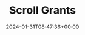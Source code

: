 ---
title: "Scroll Grants"
description: "Supporting builders and projects on Scroll through strategic grant allocation"
lead: "We're dedicated to fostering growth and innovation in the Scroll ecosystem by providing grants to builders, developers, and projects that align with our mission."
date: 2024-01-31T08:47:36+00:00
lastmod: 2024-01-31T08:47:36+00:00
draft: false
seo:
  title: "Scroll Grants - Supporting Builders on Scroll"
  description: "The Scroll Grants provides strategic grant allocation to foster growth and innovation in the Scroll ecosystem. Apply for Season 8 starting August 20th."
  canonical: ""
  noindex: false
---
